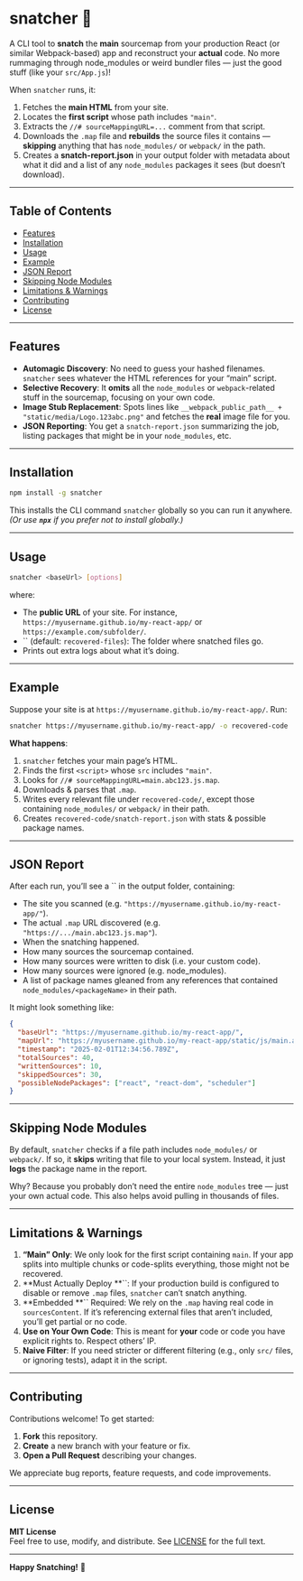 # snatcher 🚀

A CLI tool to **snatch** the **main** sourcemap from your production React (or similar Webpack-based) app and reconstruct your **actual** code. No more rummaging through node\_modules or weird bundler files — just the good stuff (like your `src/App.js`)!

When `snatcher` runs, it:

1. Fetches the **main HTML** from your site.
2. Locates the **first script** whose path includes `"main"`.
3. Extracts the `//# sourceMappingURL=...` comment from that script.
4. Downloads the `.map` file and **rebuilds** the source files it contains — **skipping** anything that has `node_modules/` or `webpack/` in the path.
5. Creates a **snatch-report.json** in your output folder with metadata about what it did and a list of any `node_modules` packages it sees (but doesn’t download).

---

## Table of Contents

- [Features](#features)
- [Installation](#installation)
- [Usage](#usage)
- [Example](#example)
- [JSON Report](#json-report)
- [Skipping Node Modules](#skipping-node-modules)
- [Limitations & Warnings](#limitations--warnings)
- [Contributing](#contributing)
- [License](#license)

---

## Features

- **Automagic Discovery**: No need to guess your hashed filenames. `snatcher` sees whatever the HTML references for your “main” script.
- **Selective Recovery**: It **omits** all the `node_modules` or `webpack`-related stuff in the sourcemap, focusing on your own code.
- **Image Stub Replacement**: Spots lines like `__webpack_public_path__ + "static/media/Logo.123abc.png"` and fetches the **real** image file for you.
- **JSON Reporting**: You get a `snatch-report.json` summarizing the job, listing packages that might be in your `node_modules`, etc.

---

## Installation

```bash
npm install -g snatcher
```

This installs the CLI command `snatcher` globally so you can run it anywhere.\
*(Or use **`npx`** if you prefer not to install globally.)*

---

## Usage

```bash
snatcher <baseUrl> [options]
```

where:

- The **public URL** of your site. For instance, `https://myusername.github.io/my-react-app/` or `https://example.com/subfolder/`.
- `` (default: `recovered-files`): The folder where snatched files go.
- Prints out extra logs about what it’s doing.

---

## Example

Suppose your site is at `https://myusername.github.io/my-react-app/`. Run:

```bash
snatcher https://myusername.github.io/my-react-app/ -o recovered-code
```

**What happens**:

1. `snatcher` fetches your main page’s HTML.
2. Finds the first `<script>` whose `src` includes `"main"`.
3. Looks for `//# sourceMappingURL=main.abc123.js.map`.
4. Downloads & parses that `.map`.
5. Writes every relevant file under `recovered-code/`, except those containing `node_modules/` or `webpack/` in their path.
6. Creates `recovered-code/snatch-report.json` with stats & possible package names.

---

## JSON Report

After each run, you’ll see a `` in the output folder, containing:

- The site you scanned (e.g. `"https://myusername.github.io/my-react-app/"`).
- The actual `.map` URL discovered (e.g. `"https://.../main.abc123.js.map"`).
- When the snatching happened.
- How many sources the sourcemap contained.
- How many sources were written to disk (i.e. your custom code).
- How many sources were ignored (e.g. node\_modules).
- A list of package names gleaned from any references that contained `node_modules/<packageName>` in their path.

It might look something like:

```json
{
  "baseUrl": "https://myusername.github.io/my-react-app/",
  "mapUrl": "https://myusername.github.io/my-react-app/static/js/main.abc123.js.map",
  "timestamp": "2025-02-01T12:34:56.789Z",
  "totalSources": 40,
  "writtenSources": 10,
  "skippedSources": 30,
  "possibleNodePackages": ["react", "react-dom", "scheduler"]
}
```

---

## Skipping Node Modules

By default, `snatcher` checks if a file path includes `node_modules/` or `webpack/`. If so, it **skips** writing that file to your local system. Instead, it just **logs** the package name in the report.

Why? Because you probably don’t need the entire `node_modules` tree — just your own actual code. This also helps avoid pulling in thousands of files.

---

## Limitations & Warnings

1. **“Main” Only**: We only look for the first script containing `main`. If your app splits into multiple chunks or code-splits everything, those might not be recovered.
2. **Must Actually Deploy **``: If your production build is configured to disable or remove `.map` files, `snatcher` can’t snatch anything.
3. **Embedded **`` Required: We rely on the `.map` having real code in `sourcesContent`. If it’s referencing external files that aren’t included, you’ll get partial or no code.
4. **Use on Your Own Code**: This is meant for **your** code or code you have explicit rights to. Respect others’ IP.
5. **Naive Filter**: If you need stricter or different filtering (e.g., only `src/` files, or ignoring tests), adapt it in the script.

---

## Contributing

Contributions welcome! To get started:

1. **Fork** this repository.
2. **Create** a new branch with your feature or fix.
3. **Open a Pull Request** describing your changes.

We appreciate bug reports, feature requests, and code improvements.

---

## License

**MIT License**\
Feel free to use, modify, and distribute. See [LICENSE](LICENSE) for the full text.

---

**Happy Snatching!** 🦅
